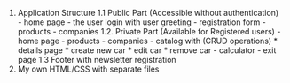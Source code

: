 1. Application Structure
    1.1 Public Part (Accessible without authentication)
        - home page
        - the user login with user greeting
        - registration form
        - products
        - companies
    1.2. Private Part (Available for Registered users)
        - home page
        - products
        - companies
        - catalog with (CRUD operations)
            * details page
            * create new car
            * edit car
            * remove car
        - calculator
        - exit page
    1.3 Footer with newsletter registration
2. My own HTML/CSS with separate files

